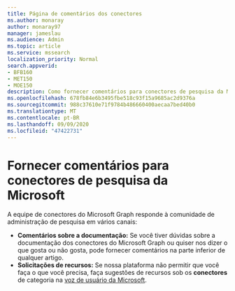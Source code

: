 ```yaml
---
title: Página de comentários dos conectores
ms.author: monaray
author: monaray97
manager: jameslau
ms.audience: Admin
ms.topic: article
ms.service: mssearch
localization_priority: Normal
search.appverid:
- BFB160
- MET150
- MOE150
description: Como fornecer comentários para conectores de pesquisa da Microsoft
ms.openlocfilehash: 678fb84e6b3495fbe518c93f15a9685ac2d9376a
ms.sourcegitcommit: 988c37610e71f9784b486660400aecaa7bed40b0
ms.translationtype: MT
ms.contentlocale: pt-BR
ms.lasthandoff: 09/09/2020
ms.locfileid: "47422731"
---
```

# <a name="provide-feedback-for-microsoft-search-connectors"></a>Fornecer comentários para conectores de pesquisa da Microsoft

A equipe de conectores do Microsoft Graph responde à comunidade de administração de pesquisa em vários canais:

* **Comentários sobre a documentação:** Se você tiver dúvidas sobre a documentação dos conectores do Microsoft Graph ou quiser nos dizer o que gosta ou não gosta, pode fornecer comentários na parte inferior de qualquer artigo.
* **Solicitações de recursos:** Se nossa plataforma não permitir que você faça o que você precisa, faça sugestões de recursos sob os **conectores** de categoria na [voz de usuário da Microsoft](https://microsoftsearch.uservoice.com/forums/926998-connectors).
